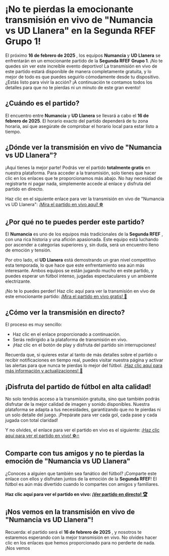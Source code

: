 # ¡No te pierdas la emocionante transmisión en vivo de "Numancia vs UD Llanera" en la Segunda RFEF Grupo 1!

El próximo **16 de febrero de 2025** , los equipos **Numancia** y **UD Llanera** se enfrentarán en un emocionante partido de la **Segunda RFEF Grupo 1**. ¡No te quedes sin ver este increíble evento deportivo! La transmisión en vivo de este partido estará disponible de manera completamente gratuita, y lo mejor de todo es que puedes seguirlo cómodamente desde tu dispositivo. ¿Estás listo para vivir la acción? ¡A continuación te contamos todos los detalles para que no te pierdas ni un minuto de este gran evento!

## ¿Cuándo es el partido?

El encuentro entre **Numancia** y **UD Llanera** se llevará a cabo el **16 de febrero de 2025**. El horario exacto del partido dependerá de tu zona horaria, así que asegúrate de comprobar el horario local para estar listo a tiempo.

## ¿Dónde ver la transmisión en vivo de "Numancia vs UD Llanera"?

¡Aquí tienes la mejor parte! Podrás ver el partido **totalmente gratis** en nuestra plataforma. Para acceder a la transmisión, solo tienes que hacer clic en los enlaces que te proporcionamos más abajo. No hay necesidad de registrarte ni pagar nada, simplemente accede al enlace y disfruta del partido en directo.

Haz clic en el siguiente enlace para ver la transmisión en vivo de "Numancia vs UD Llanera": [¡Mira el partido en vivo aquí! ⚽](https://tinyurl.com/livestreamfreeo?st=Numancia+vs+UD+Llanera&si=ghc)

## ¿Por qué no te puedes perder este partido?

El **Numancia** es uno de los equipos más tradicionales de la **Segunda RFEF** , con una rica historia y una afición apasionada. Este equipo está luchando por ascender a categorías superiores y, sin duda, será un encuentro lleno de emoción y tensión.

Por otro lado, el **UD Llanera** está demostrando un gran nivel competitivo esta temporada, lo que hace que este enfrentamiento sea aún más interesante. Ambos equipos se están jugando mucho en este partido, y puedes esperar un fútbol intenso, jugadas espectaculares y un ambiente electrizante.

¡No te lo puedes perder! Haz clic aquí para ver la transmisión en vivo de este emocionante partido: [¡Mira el partido en vivo gratis! 🎉](https://tinyurl.com/livestreamfreeo?st=Numancia+vs+UD+Llanera&si=ghc)

## ¿Cómo ver la transmisión en directo?

El proceso es muy sencillo:

- Haz clic en el enlace proporcionado a continuación.
- Serás redirigido a la plataforma de transmisión en vivo.
- ¡Haz clic en el botón de play y disfruta del partido sin interrupciones!

Recuerda que, si quieres estar al tanto de más detalles sobre el partido o recibir notificaciones en tiempo real, puedes visitar nuestra página y activar las alertas para que nunca te pierdas lo mejor del fútbol. [¡Haz clic aquí para más información y actualizaciones! 📲](https://tinyurl.com/livestreamfreeo?st=Numancia+vs+UD+Llanera&si=ghc)

## ¡Disfruta del partido de fútbol en alta calidad!

No solo tendrás acceso a la transmisión gratuita, sino que también podrás disfrutar de la mejor calidad de imagen y sonido disponibles. Nuestra plataforma se adapta a tus necesidades, garantizando que no te pierdas ni un solo detalle del juego. ¡Prepárate para ver cada gol, cada pase y cada jugada con total claridad!

Y no olvides, el enlace para ver el partido en vivo es el siguiente: [¡Haz clic aquí para ver el partido en vivo! ⚽🔥](https://tinyurl.com/livestreamfreeo?st=Numancia+vs+UD+Llanera&si=ghc)

## Comparte con tus amigos y no te pierdas la emoción de "Numancia vs UD Llanera"

¿Conoces a alguien que también sea fanático del fútbol? ¡Comparte este enlace con ellos y disfruten juntos de la emoción de la **Segunda RFEF**! El fútbol es aún más divertido cuando lo compartes con amigos y familiares.

**Haz clic aquí para ver el partido en vivo: [¡Ver partido en directo! 🏆](https://tinyurl.com/livestreamfreeo?st=Numancia+vs+UD+Llanera&si=ghc)**

## ¡Nos vemos en la transmisión en vivo de "Numancia vs UD Llanera"!

Recuerda: el partido será el **16 de febrero de 2025** , y nosotros te estaremos esperando con la mejor transmisión en vivo. No olvides hacer clic en los enlaces que hemos proporcionado para no perderte de nada. ¡Nos vemos
